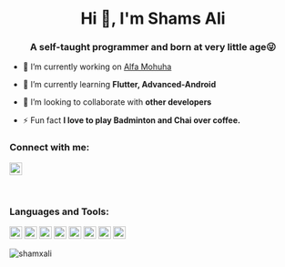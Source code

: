 <h1 align="center">Hi 👋, I'm Shams Ali</h1>
<h3 align="center">A self-taught programmer and born at very little age😜</h3>


- 🔭 I’m currently working on [Alfa Mohuha](https://alfamohuha.com/)

- 🌱 I’m currently learning **Flutter, Advanced-Android**

- 👯 I’m looking to collaborate with **other developers**

- ⚡ Fun fact **I love to play Badminton and Chai over coffee.**

### Connect with me:

<a href="https://linkedin.com/in/shamsalii" target="blank"><img src="https://cdn.jsdelivr.net/npm/simple-icons@3.0.1/icons/linkedin.svg" alt="shamsalii" height="22" width="22" /></a>


<br />

### Languages and Tools:

<p align="left"><img src="https://www.vectorlogo.zone/logos/dartlang/dartlang-icon.svg" alt="dart" width="22" height="22"/> <img src="https://www.vectorlogo.zone/util/preview.html?image=/logos/flutterio/flutterio-icon.svg" alt="Flutter" width="22" height="22"/> <img src="https://www.vectorlogo.zone/logos/figma/figma-icon.svg" alt="figma" width="22" height="22"/> <img src="https://www.vectorlogo.zone/logos/firebase/firebase-icon.svg" alt="firebase" width="22" height="22"/> <img src="https://www.vectorlogo.zone/util/preview.html?image=/logos/android/android-ar21.svg" alt="Android" width="22" height="22"/> 
<img src="https://www.vectorlogo.zone/util/preview.html?image=/logos/kotlinlang/kotlinlang-icon.svg" alt="Kotlin" width="22" height="22"/>  
<img src="https://www.vectorlogo.zone/util/preview.html?image=/logos/getpostman/getpostman-icon.svg" alt="Postman" width="22" height="22"/> 
<img src="https://www.vectorlogo.zone/logos/git-scm/git-scm-icon.svg" alt="git" width="22" height="22"/>

<p><img align="left" src="https://github-readme-stats.vercel.app/api/top-langs/?username=shamxali&layout=compact&hide=html" alt="shamxali" /></p>
